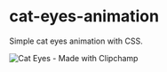 # cat-eyes-animation
Simple cat eyes animation with CSS.



![Cat Eyes - Made with Clipchamp](https://user-images.githubusercontent.com/85313841/194845437-e8d6f36c-6b2f-47a1-bd5a-074cafc4b138.gif)

